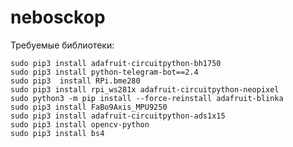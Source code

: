 # nebosckop
Требуемые библиотеки:

    sudo pip3 install adafruit-circuitpython-bh1750
    sudo pip3 install python-telegram-bot==2.4
    sudo pip3  install RPi.bme280
    sudo pip3 install rpi_ws281x adafruit-circuitpython-neopixel
    sudo python3 -m pip install --force-reinstall adafruit-blinka
    sudo pip3 install FaBo9Axis_MPU9250
    sudo pip3 install adafruit-circuitpython-ads1x15
    sudo pip3 install opencv-python
    sudo pip3 install bs4

    